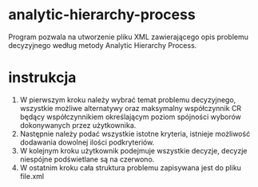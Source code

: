 # analytic-hierarchy-process

Program pozwala na utworzenie pliku XML zawierającego opis problemu decyzyjnego według metody Analytic Hierarchy Process.

# instrukcja

1. W pierwszym kroku należy wybrać temat problemu decyzyjnego, wszystkie możliwe alternatywy oraz maksymalny współczynnik CR będący współczynnikiem określającym poziom spójności wyborów dokonywanych przez użytkownika.
2. Następnie należy podać wszystkie istotne kryteria, istnieje możliwość dodawania dowolnej ilości podkryteriów.
3. W kolejnym kroku użytkownik podejmuje wszystkie decyzje, decyzje niespójne podświetlane są na czerwono.
4. W ostatnim kroku cała struktura problemu zapisywana jest do pliku file.xml
